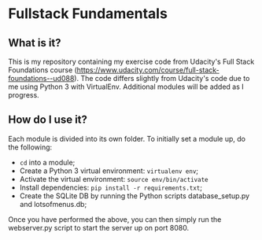 # Fullstack Fundamentals

## What is it?
This is my repository containing my exercise code from Udacity's Full Stack Foundations course (https://www.udacity.com/course/full-stack-foundations--ud088). The code differs slightly from Udacity's code due to me using Python 3 with VirtualEnv. Additional modules will be added as I progress.

## How do I use it?
Each module is divided into its own folder. To initially set a module up, do the following:

* `cd` into a module;
* Create a Python 3 virtual environment: `virtualenv env`;
* Activate the virtual environment: `source env/bin/activate`
* Install dependencies: `pip install -r requirements.txt`;
* Create the SQLite DB by running the Python scripts database_setup.py and lotsofmenus.db;

Once you have performed the above, you can then simply run the webserver.py script to start the server up on port 8080.
